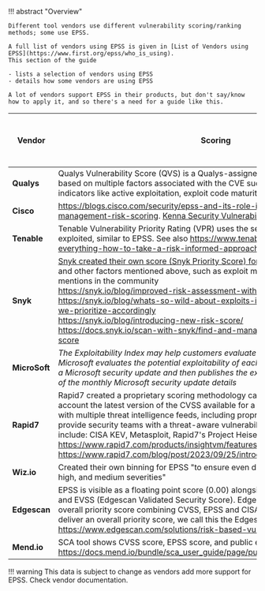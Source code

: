 !!! abstract "Overview"

    Different tool vendors use different vulnerability scoring/ranking methods; some use EPSS.

    A full list of vendors using EPSS is given in [List of Vendors using EPSS](https://www.first.org/epss/who_is_using).
    This section of the guide

    - lists a selection of vendors using EPSS
    - details how some vendors are using EPSS
  
    A lot of vendors support EPSS in their products, but don't say/know how to apply it, and so there's a need for a guide like this.



| Vendor    | Scoring                                                                                                                                                                                                                                                                                                                                                                                                                                                                                                                                                               | Uses EPSS as part of scoring |
|-----------|-----------------------------------------------------------------------------------------------------------------------------------------------------------------------------------------------------------------------------------------------------------------------------------------------------------------------------------------------------------------------------------------------------------------------------------------------------------------------------------------------------------------------------------------------------------------------|------------------------------|
| **Qualys**    | Qualys Vulnerability Score (QVS) is a Qualys-assigned score for a vulnerability based on multiple factors associated with the CVE such as CVSS and external threat indicators like active exploitation, exploit code maturity, and many more.                                                                                                                                                                                                                                                                                                                         |              ✅             |
| **Cisco**     | https://blogs.cisco.com/security/epss-and-its-role-in-cisco-vulnerability-management-risk-scoring. [Kenna Security Vulnerability Risk Score](https://help.kennasecurity.com/hc/en-us/articles/360026160592-Vulnerability-Scoring-in-Cisco-Vulnerability-Management)                                                                                                                                                                                                                                                                                                                                                                              |               ✅              |
| **Tenable**   | Tenable Vulnerability Priority Rating (VPR) uses the severity and the facility to be exploited, similar to EPSS. See also https://www.tenable.com/blog/you-cant-fix-everything-how-to-take-a-risk-informed-approach-to-vulnerability-remediation                                                                                                                                                                                                                                                                                                                      |                             |
| **Snyk**      | [Snyk created their own score (Snyk Priority Score) for prioritization](https://docs.snyk.io/fixing-and-prioritizing-issues/starting-to-fix-vulnerabilities/snyk-priority-score) by using CVSS and other factors mentioned above, such as exploit maturity, remediation process, or mentions in the community <br> https://snyk.io/blog/improved-risk-assessment-with-epss-scores-in-snyk/ <br> https://snyk.io/blog/whats-so-wild-about-exploits-in-the-wild-and-how-can-we-prioritize-accordingly <br>https://snyk.io/blog/introducing-new-risk-score/ <br>https://docs.snyk.io/scan-with-snyk/find-and-manage-priority-issues/priority-score                                                                                                                                                                                                                                                                                            |                             |
| **MicroSoft** | *The Exploitability Index may help customers evaluate risk for a vulnerability. Microsoft evaluates the potential exploitability of each vulnerability associated with a Microsoft security update and then publishes the exploitability information as part of the monthly Microsoft security update details*                                                                                                                                                                                                                                                          |                             |
| **Rapid7**    | Rapid7 created a proprietary scoring methodology called Active Risk. It "takes into account the latest version of the CVSS available for a vulnerability and enriches it with multiple threat intelligence feeds, including proprietary Rapid7 research, to provide security teams with a threat-aware vulnerability risk score." Data sources include: CISA KEV, Metasploit, Rapid7's Project Heisenberg and AttackerKB. https://www.rapid7.com/products/insightvm/features/active-risk-score/  https://www.rapid7.com/blog/post/2023/09/25/introducing-active-risk/ |                            |
| **Wiz.io**    | Created their own binning for EPSS "to ensure even distribution between critical, high, and medium severities"  |  ✅ |
| **Edgescan**  | EPSS is visible as a floating point score (0.00) alongside CVSS, CISAKEV (boolean) and EVSS (Edgescan Validated Security Score).  Edgescan has also implemented an overall priority score combining CVSS, EPSS and CISA KEV with some weightings to deliver an overall priority score, we call this the Edgescan eXposure Factor (EXF). https://www.edgescan.com/solutions/risk-based-vulnerability-management-rbvm/                                                                                                                     |               ✅              |
| **Mend.io**  | SCA tool shows CVSS score, EPSS score, and public exploits per https://docs.mend.io/bundle/sca_user_guide/page/public_exploits_in_mend_sca.html                                                                                                                                                                                                                                                                                                                                                                                                                       |                             |

!!! warning
    This data is subject to change as vendors add more support for EPSS. Check vendor documentation.
